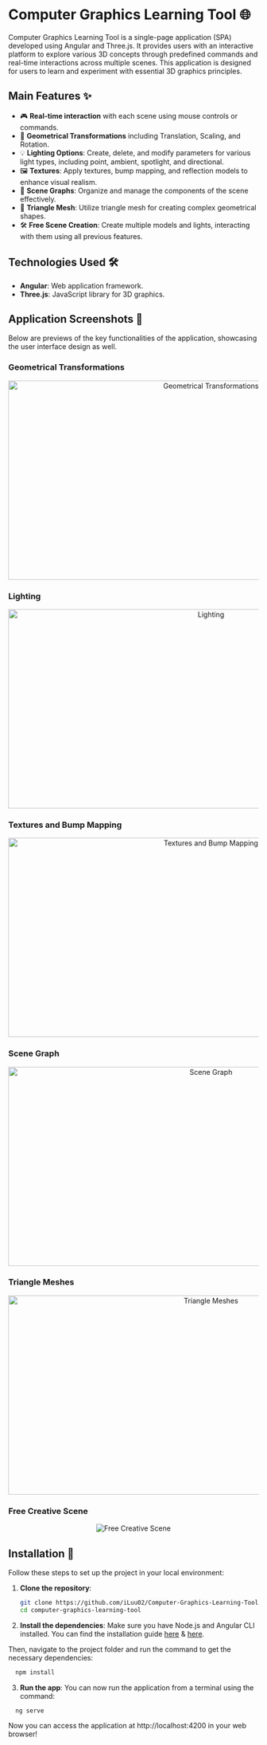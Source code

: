 # Computer Graphics Learning Tool 🌐

Computer Graphics Learning Tool is a single-page application (SPA) developed using Angular and Three.js. It provides users with an interactive platform to explore various 3D concepts through predefined commands and real-time interactions across multiple scenes. This application is designed for users to learn and experiment with essential 3D graphics principles.

## Main Features ✨
- 🎮 **Real-time interaction** with each scene using mouse controls or commands.
- 🔄 **Geometrical Transformations** including Translation, Scaling, and Rotation.
- 💡 **Lighting Options**: Create, delete, and modify parameters for various light types, including point, ambient, spotlight, and directional.
- 🖼️ **Textures**: Apply textures, bump mapping, and reflection models to enhance visual realism.
- 🌳 **Scene Graphs**: Organize and manage the components of the scene effectively.
- 🔺 **Triangle Mesh**: Utilize triangle mesh for creating complex geometrical shapes.
- 🛠️ **Free Scene Creation**: Create multiple models and lights, interacting with them using all previous features.

## Technologies Used 🛠️
- **Angular**: Web application framework.
- **Three.js**: JavaScript library for 3D graphics.

## Application Screenshots 📸

Below are previews of the key functionalities of the application, showcasing the user interface design as well.

### Geometrical Transformations
<p align="center">
    <img src="./screenshots/transformations.JPG" height="400" width="800" alt="Geometrical Transformations">
</p>

### Lighting
<p align="center">
    <img src="./screenshots/lights.JPG" height="400" width="800" alt="Lighting">
</p>

### Textures and Bump Mapping
<p align="center">
    <img src="./screenshots/bump_mapping.JPG" height="400" width="800" alt="Textures and Bump Mapping">
</p>

### Scene Graph
<p align="center">
    <img src="./screenshots/scene_graph.JPG" height="400" width="800" alt="Scene Graph">
</p>

### Triangle Meshes
<p align="center">
    <img src="./screenshots/triangle_mesh.JPG" height="400" width="800" alt="Triangle Meshes">
</p>

### Free Creative Scene
<p align="center">
    <img src="./screenshots/free_scene.JPG" alt="Free Creative Scene">
</p>

## Installation 🚀

Follow these steps to set up the project in your local environment:

1. **Clone the repository**:
   ```bash
   git clone https://github.com/iLuu02/Computer-Graphics-Learning-Tool.git
   cd computer-graphics-learning-tool
   ```

2. **Install the dependencies**:
Make sure you have Node.js and Angular CLI installed. You can find the installation guide [here](https://nodejs.org/en) & [here](https://angular.dev/installation).

Then, navigate to the project folder and run the command to get the necessary dependencies:
```bash
  npm install
```
3. **Run the app**: You can now run the application from a terminal using the command:
```bash
  ng serve
```

Now you can access the application at http://localhost:4200 in your web browser!

